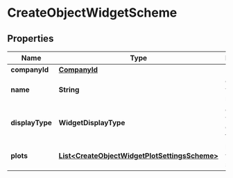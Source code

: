 

# CreateObjectWidgetScheme


## Properties

| Name | Type | Description | Notes |
|------------ | ------------- | ------------- | -------------|
|**companyId** | [**CompanyId**](CompanyId.md) |  |  [optional] |
|**name** | **String** | object widget name |  |
|**displayType** | **WidgetDisplayType** | object widget display type |  |
|**plots** | [**List&lt;CreateObjectWidgetPlotSettingsScheme&gt;**](CreateObjectWidgetPlotSettingsScheme.md) | list of widget plot settings |  |



